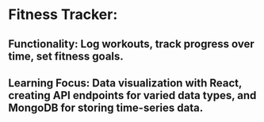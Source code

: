 # Fitness Tracker:
## Functionality: Log workouts, track progress over time, set fitness goals.
## Learning Focus: Data visualization with React, creating API endpoints for varied data types, and MongoDB for storing time-series data.
